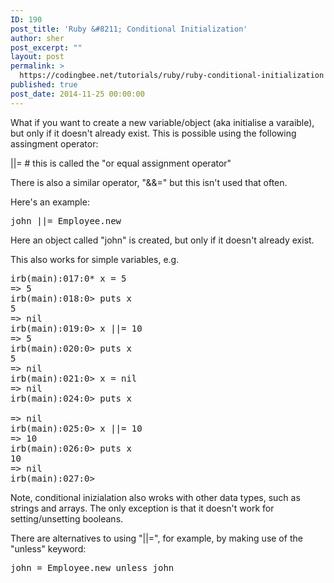 ```yaml
---
ID: 190
post_title: 'Ruby &#8211; Conditional Initialization'
author: sher
post_excerpt: ""
layout: post
permalink: >
  https://codingbee.net/tutorials/ruby/ruby-conditional-initialization
published: true
post_date: 2014-11-25 00:00:00
---
```

What if you want to create a new variable/object (aka initialise a varaible), but only if it doesn't already exist. This is possible using the following assingment operator:

||=    # this is called the "or equal assignment operator"

There is also a similar operator, "&&=" but this isn't used that often. 

Here's an example:

<pre>
john ||= Employee.new
</pre>

Here an object called "john" is created, but only if it doesn't already exist. 

This also works for simple variables, e.g. 

<pre>
irb(main):017:0* x = 5
=> 5
irb(main):018:0> puts x
5
=> nil
irb(main):019:0> x ||= 10
=> 5
irb(main):020:0> puts x
5
=> nil
irb(main):021:0> x = nil
=> nil
irb(main):024:0> puts x

=> nil
irb(main):025:0> x ||= 10
=> 10
irb(main):026:0> puts x
10
=> nil
irb(main):027:0>
</pre>

Note, conditional inizialation also wroks with other data types, such as strings and arrays. The only exception is that it doesn't work for setting/unsetting booleans. 

There are alternatives to using "||=", for example, by making use of the "unless" keyword:

<pre>
john = Employee.new unless john
</pre>